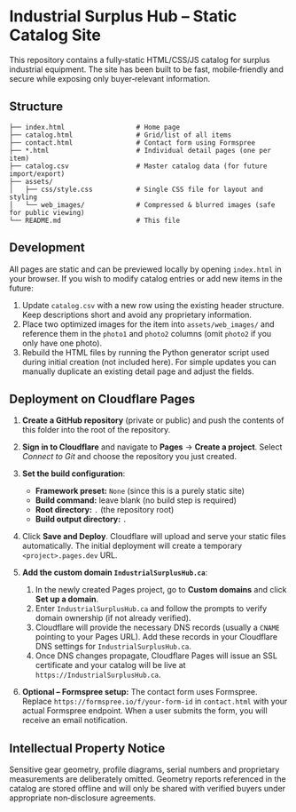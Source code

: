 # Industrial Surplus Hub – Static Catalog Site

This repository contains a fully‑static HTML/CSS/JS catalog for surplus industrial equipment. The site has been built to be fast, mobile‑friendly and secure while exposing only buyer‑relevant information.

## Structure

```
├── index.html                  # Home page
├── catalog.html                # Grid/list of all items
├── contact.html                # Contact form using Formspree
├── *.html                      # Individual detail pages (one per item)
├── catalog.csv                 # Master catalog data (for future import/export)
├── assets/
│   ├── css/style.css           # Single CSS file for layout and styling
│   └── web_images/             # Compressed & blurred images (safe for public viewing)
└── README.md                   # This file
```

## Development

All pages are static and can be previewed locally by opening `index.html` in your browser.  If you wish to modify catalog entries or add new items in the future:

1.  Update `catalog.csv` with a new row using the existing header structure.  Keep descriptions short and avoid any proprietary information.
2.  Place two optimized images for the item into `assets/web_images/` and reference them in the `photo1` and `photo2` columns (omit `photo2` if you only have one photo).
3.  Rebuild the HTML files by running the Python generator script used during initial creation (not included here).  For simple updates you can manually duplicate an existing detail page and adjust the fields.

## Deployment on Cloudflare Pages

1.  **Create a GitHub repository** (private or public) and push the contents of this folder into the root of the repository.
2.  **Sign in to Cloudflare** and navigate to **Pages** → **Create a project**.  Select *Connect to Git* and choose the repository you just created.
3.  **Set the build configuration**:
    
    * **Framework preset:** `None` (since this is a purely static site)
    * **Build command:** leave blank (no build step is required)
    * **Root directory:** `.` (the repository root)
    * **Build output directory:** `.`

4.  Click **Save and Deploy**.  Cloudflare will upload and serve your static files automatically.  The initial deployment will create a temporary `<project>.pages.dev` URL.
5.  **Add the custom domain `IndustrialSurplusHub.ca`**:

    1. In the newly created Pages project, go to **Custom domains** and click **Set up a domain**.
    2. Enter `IndustrialSurplusHub.ca` and follow the prompts to verify domain ownership (if not already verified).
    3. Cloudflare will provide the necessary DNS records (usually a `CNAME` pointing to your Pages URL).  Add these records in your Cloudflare DNS settings for `IndustrialSurplusHub.ca`.
    4. Once DNS changes propagate, Cloudflare Pages will issue an SSL certificate and your catalog will be live at `https://IndustrialSurplusHub.ca`.

6.  **Optional – Formspree setup:**  The contact form uses Formspree.  Replace `https://formspree.io/f/your-form-id` in `contact.html` with your actual Formspree endpoint.  When a user submits the form, you will receive an email notification.

## Intellectual Property Notice

Sensitive gear geometry, profile diagrams, serial numbers and proprietary measurements are deliberately omitted.  Geometry reports referenced in the catalog are stored offline and will only be shared with verified buyers under appropriate non‑disclosure agreements.
